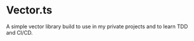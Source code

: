 # Vector.ts

A simple vector library build to use in my private projects and to learn TDD and CI/CD.